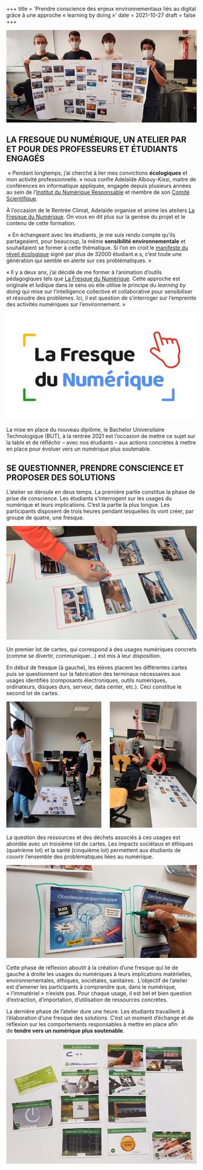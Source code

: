 +++
title = 'Prendre conscience des enjeux environnementaux liés au digital grâce à une approche « learning by doing »'
date = 2021-10-27
draft = false
+++


  

 ![](img/fresque-du-numerique-768x374.jpg "Fresque du numérique réalisée par Rémi, Guillaume, Gabriel et Baptiste")

  

## **LA FRESQUE DU NUMÉRIQUE, UN ATELIER PAR ET POUR DES PROFESSEURS ET ÉTUDIANTS ENGAGÉS**

 « Pendant longtemps, j’ai cherché à lier mes convictions **écologiques** et mon activité professionnelle. » nous confie Adelaïde Albouy-Kissi, maitre de conférences en informatique appliquée, engagée depuis plusieurs années au sein de l’[Institut du Numérique Responsable](https://institutnr.org/) et membre de son [Comité Scientifique](https://institutnr.org/le-conseil-scientifique).

À l’occasion de le Rentrée Climat, Adelaïde organise et anime les ateliers [La Fresque du Numérique](https://www.linkedin.com/company/la-fresque-du-num%C3%A9rique/). On vous en dit plus sur la genèse du projet et le contenu de cette formation.

 « En échangeant avec les étudiants, je me suis rendu compte qu’ils partageaient, pour beaucoup, la même **sensibilité environnementale** et souhaitaient se former à cette thématique. Si l’on en croit le [manifeste du réveil écologique](https://manifeste.pour-un-reveil-ecologique.org/fr/signatories) signé par plus de 32000 étudiant.e.s, c’est toute une génération qui semble en alerte sur ces problématiques. »

« Il y a deux ans, j’ai décidé de me former à l’animation d’outils pédagogiques tels que [La Fresque du Numérique](https://www.linkedin.com/company/la-fresque-du-num%C3%A9rique/). Cette approche est originale et ludique dans le sens où elle utilise le principe du _learning by doing_ qui mise sur l’intelligence collective et collaborative pour sensibiliser et résoudre des problèmes. Ici, il est question de s’interroger sur l’empreinte des activités numériques sur l’environnement. »

![](img/logo-FDN-carre-edited.jpg)

La mise en place du nouveau diplôme, le Bachelor Universitaire Technologique (BUT), à la rentrée 2021 est l’occasion de mettre ce sujet sur la table et de réfléchir – avec nos étudiants – aux actions concrètes à mettre en place pour évoluer vers un numérique plus soutenable.

  

## **SE QUESTIONNER, PRENDRE CONSCIENCE ET PROPOSER DES SOLUTIONS**

L’atelier se déroule en deux temps. La première partie constitue la phase de prise de conscience. Les étudiants s’interrogent sur les usages du numérique et leurs implications. C’est la partie la plus longue. Les participants disposent de trois heures pendant lesquelles ils vont créer, par groupe de quatre, une fresque.

![](img/fresque-du-numerique-usages-768x458%20(1).jpg)

  

Un premier lot de cartes, qui correspond à des usages numériques concrets (comme se divertir, communiquer…) est mis à leur disposition.

En début de fresque (à gauche), les élèves placent les différentes cartes puis se questionnent sur la fabrication des terminaux nécessaires aux usages identifiés (composants électroniques, outils numériques, ordinateurs, disques durs, serveur, data center, etc.). Ceci constitue le second lot de cartes.

![](img/fresque-du-numerique-premiere-etape-reflexion%20(1).jpg)

La question des ressources et des déchets associés à ces usages est abordée avec un troisième lot de cartes. Les impacts sociétaux et éthiques (quatrième lot) et la santé (cinquième lot) permettent aux étudiants de couvrir l’ensemble des problématiques liées au numérique.

![](img/fresque-du-numerique-dechet-768x374%20(1).jpg)

Cette phase de réflexion aboutit à la création d’une fresque qui lie de gauche à droite les usages du numériques à leurs implications matérielles, environnementales, éthiques, sociétales, sanitaires.  L’objectif de l’atelier est d’amener les participants à comprendre que, dans le numérique, « l’immatériel » n’existe pas. Pour chaque usage, il est bel et bien question d’extraction, d’importation, d’utilisation de ressources concrètes.

La dernière phase de l’atelier dure une heure. Les étudiants travaillent à l’élaboration d’une fresque des solutions. C’est un moment d’échange et de réflexion sur les comportements responsables à mettre en place afin de **tendre vers un numérique plus soutenable**.

![](img/fresque-du-numerique-trouvers-des-solutions-2-768x503%20(1).jpg)
